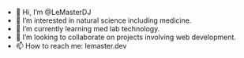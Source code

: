 - 👋 Hi, I’m @LeMasterDJ
- 👀 I’m interested in natural science including medicine.
- 🌱 I’m currently learning med lab technology.
- 💞️ I’m looking to collaborate on projects involving web development.
- 📫 How to reach me: lemaster.dev

<!---
LeMasterDJ/LeMasterDJ is a ✨ special ✨ repository because its `README.md` (this file) appears on your GitHub profile.
You can click the Preview link to take a look at your changes.
--->
